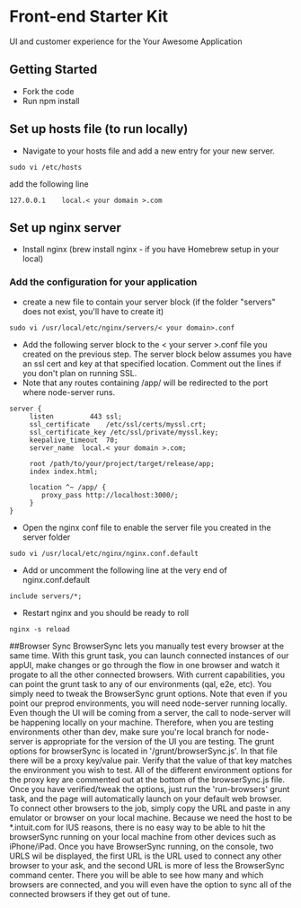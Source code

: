 Front-end Starter Kit
=====================

UI and customer experience for the Your Awesome Application

## Getting Started
* Fork the code
* Run npm install 

## Set up hosts file (to run locally)
* Navigate to your hosts file and add a new entry for your new server.
```
sudo vi /etc/hosts
```
add the following line
```
127.0.0.1    local.< your domain >.com
```
## Set up nginx server
* Install nginx (brew install nginx - if you have Homebrew setup in your local)

### Add the configuration for your application

* create a new file to contain your server block (if the folder "servers" does not exist, you'll have to create it)
```
sudo vi /usr/local/etc/nginx/servers/< your domain>.conf
```
* Add the following server block to the < your server >.conf file you created on the previous step.  The server block below assumes you have an ssl cert and key at that specified location. Comment out the lines if you don't plan on running SSL.  
* Note that any routes containing /app/ will be redirected to the port where node-server runs.

```
server {
     listen 		443 ssl;
     ssl_certificate 	/etc/ssl/certs/myssl.crt;
     ssl_certificate_key /etc/ssl/private/myssl.key;
     keepalive_timeout	70;
     server_name  local.< your domain >.com;

     root /path/to/your/project/target/release/app;
     index index.html;
    
     location ^~ /app/ {
        proxy_pass http://localhost:3000/;
     }
}
```
* Open the nginx conf file to enable the server file you created in the server folder
```
sudo vi /usr/local/etc/nginx/nginx.conf.default
```
* Add or uncomment the following line at the very end of nginx.conf.default
```
include servers/*;
```
* Restart nginx and you should be ready to roll
```
nginx -s reload
```
##Browser Sync
BrowserSync lets you manually test every browser at the same time.  With this grunt task, you can launch connected instances of our appUI, make changes or go through the flow in one browser and watch it progate to all the other connected browsers.
With current capabilities, you can point the grunt task to any of our environments (qal, e2e, etc). You simply need to tweak the BrowserSync grunt options. Note that even if you point our preprod environments, you will need node-server running locally.  Even though the UI will be coming from a server, the call to node-server will be happening locally on your machine.  Therefore, when you are testing environments other than dev, make sure you're local branch for node-server is appropriate for the version of the UI you are testing. The grunt options for browserSync is located in '/grunt/browserSync.js'.  In that file there will be a proxy key/value pair. Verify that the value of that key matches the environment you wish to test.  All of the different environment options for the proxy key are commented out at the bottom of the browserSync.js file.  Once you have verified/tweak the options, just run the 'run-browsers' grunt task, and the page will automatically launch on your default web browser.  To connect other browsers to the job, simply copy the URL and paste in any emulator or browser on your local machine. Because we need the host to be *.intuit.com for IUS reasons, there is no easy way to be able to hit the browserSync running on your local machine from other devices such as iPhone/iPad.  Once you have BrowserSync running, on the console, two URLS wil be displayed, the first URL is the URL used to connect any other browser to your ask, and the second URL is more of less the BrowserSync command center.  There you will be able to see how many and which browsers are connected, and you will even have the option to sync all of the connected browsers if they get out of tune.


